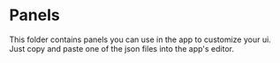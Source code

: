 # Panels

This folder contains panels you can use in the app to customize your ui. Just
copy and paste one of the json files into the app's editor.
